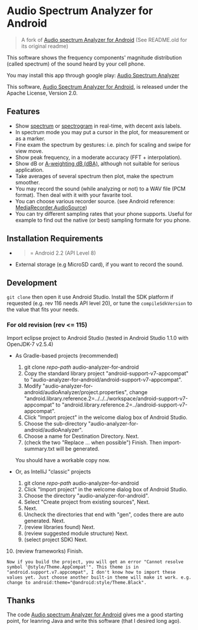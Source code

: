 Audio Spectrum Analyzer for Android
===================================

>  A fork of [Audio spectrum Analyzer for Android](https://code.google.com/p/audio-analyzer-for-android/) (See README.old for its original readme)

  This software shows the frequency components' magnitude distribution (called spectrum) of the sound heard by your cell phone.

  You may install this app through google play: [Audio Spectrum Analyzer](https://play.google.com/store/apps/details?id=github.bewantbe.audio_analyzer_for_android)

  This software, [Audio Spectrum Analyzer for Android](https://github.com/bewantbe/audio-analyzer-for-android), is released under the Apache License, Version 2.0.


Features
--------

* Show [spectrum](http://en.wikipedia.org/wiki/Frequency_spectrum) or [spectrogram](http://en.wikipedia.org/wiki/Spectrogram) in real-time, with decent axis labels.
* In spectrum mode you may put a cursor in the plot, for measurement or as a marker.
* Fine exam the spectrum by gestures: i.e. pinch for scaling and swipe for  view move.
* Show peak frequency, in a moderate accuracy (FFT + interpolation).
* Show dB or [A-weighting dB (dBA)](http://en.wikipedia.org/wiki/A-weighting), although not suitable for serious application.
* Take averages of several spectrum then plot, make the spectrum smoother.
* You may record the sound (while analyzing or not) to a WAV file (PCM format). Then deal with it with your favarite tool.
* You can choose various recorder source. (see Android reference: [MediaRecorder.AudioSource](http://developer.android.com/reference/android/media/MediaRecorder.AudioSource.html))
* You can try different sampling rates that your phone supports. Useful for example to find out the native (or best) sampling formate for you phone.


Installation Requirements
-------------------------

* >= Android 2.2 (API Level 8)
* External storage (e.g MicroSD card), if you want to record the sound.


Development
-----------

`git clone` then open it use Android Studio. Install the SDK platform if requested (e.g. rev 116 needs API level 20), or tune the `compileSdkVersion` to the value that fits your needs.


### For old revision (rev <= 115)

Import eclipse project to Android Studio (tested in Android Studio 1.1.0 with OpenJDK-7 v2.5.4)

* As Gradle-based projects (recommended)

  1. git clone *repo-path* audio-analyzer-for-android
  2. Copy the standard library project "android-support-v7-appcompat" to "audio-analyzer-for-android/android-support-v7-appcompat".
  3. Modify "audio-analyzer-for-android/audioAnalyzer/project.properties", change "android.library.reference.2=../../../workspace/android-support-v7-appcompat" to "android.library.reference.2=../android-support-v7-appcompat".
  4. Click "Import project" in the welcome dialog box of Android Studio.
  5. Choose the sub-directory "audio-analyzer-for-android/audioAnalyzer".
  6. Choose a name for Destination Directory. Next.
  7. (check the two "Replace ... when possible") Finish. Then import-summary.txt will be generated.

    You should have a workable copy now.

* Or, as IntelliJ "classic" projects

  1. git clone *repo-path* audio-analyzer-for-android
  2. Click "Import project" in the welcome dialog box of Android Studio.
  3. Choose the directory "audio-analyzer-for-android".
  4. Select "Create project from existing sources", Next.
  5. Next.
  6. Uncheck the directories that end with "gen", codes there are auto generated. Next.
  7. (review libraries found) Next.
  8. (review suggested module structure) Next.
  9. (select project SDK) Next.
 10. (review frameworks) Finish.

    Now if you build the project, you will get an error "Cannot resolve symbol '@style/Theme.AppCompat'". This theme is in "android.support.v7.appcompat", I don't know how to import these values yet. Just choose another built-in theme will make it work. e.g. change to android:theme="@android:style/Theme.Black".


Thanks
------

The code [Audio spectrum Analyzer for Android](https://code.google.com/p/audio-analyzer-for-android/) gives me a good starting point, for leanring Java and write this software (that I desired long ago).

